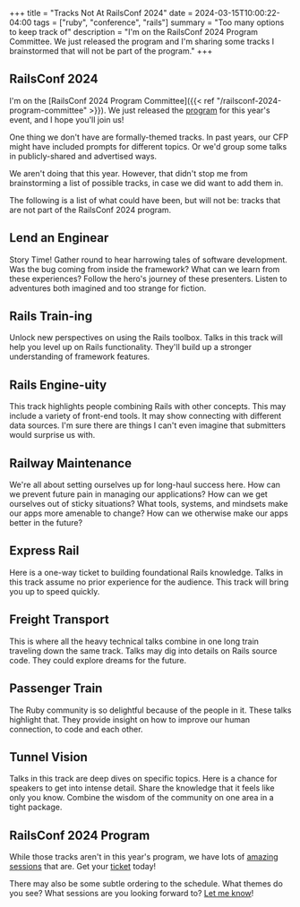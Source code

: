 +++
title = "Tracks Not At RailsConf 2024"
date = 2024-03-15T10:00:22-04:00
tags = ["ruby", "conference", "rails"]
summary = "Too many options to keep track of"
description = "I'm on the RailsConf 2024 Program Committee. We just released the program and I'm sharing some tracks I brainstormed that will not be part of the program."
+++

## RailsConf 2024

I'm on the [RailsConf 2024 Program Committee]({{< ref "/railsconf-2024-program-committee" >}}). We just released the [program](https://railsconf.org/schedule/) for this year's event, and I hope you'll join us!

One thing we don't have are formally-themed tracks. In past years, our CFP might have included prompts for different topics. Or we'd group some talks in publicly-shared and advertised ways.

We aren't doing that this year. However, that didn't stop me from brainstorming a list of possible tracks, in case we did want to add them in.

The following is a list of what could have been, but will not be: tracks that are not part of the RailsConf 2024 program.

## Lend an Enginear

Story Time! Gather round to hear harrowing tales of software development. Was the bug coming from inside the framework? What can we learn from these experiences? Follow the hero's journey of these presenters. Listen to adventures both imagined and too strange for fiction.

## Rails Train-ing

Unlock new perspectives on using the Rails toolbox. Talks in this track will help you level up on Rails functionality. They'll build up a stronger understanding of framework features.

## Rails Engine-uity

This track highlights people combining Rails with other concepts. This may include a variety of front-end tools. It may show connecting with different data sources. I'm sure there are things I can't even imagine that submitters would surprise us with.

## Railway Maintenance

We're all about setting ourselves up for long-haul success here. How can we prevent future pain in managing our applications? How can we get ourselves out of sticky situations? What tools, systems, and mindsets make our apps more amenable to change? How can we otherwise make our apps better in the future?

## Express Rail

Here is a one-way ticket to building foundational Rails knowledge. Talks in this track assume no prior experience for the audience. This track will bring you up to speed quickly.

## Freight Transport

This is where all the heavy technical talks combine in one long train traveling down the same track. Talks may dig into details on Rails source code. They could explore dreams for the future.

## Passenger Train

The Ruby community is so delightful because of the people in it. These talks highlight that. They provide insight on how to improve our human connection, to code and each other.

## Tunnel Vision

Talks in this track are deep dives on specific topics. Here is a chance for speakers to get into intense detail. Share the knowledge that it feels like only you know. Combine the wisdom of the community on one area in a tight package.

## RailsConf 2024 Program

While those tracks aren't in this year's program, we have lots of [amazing sessions](https://railsconf.org/schedule/) that are. Get your [ticket](https://ti.to/railsconf/2024) today!

There may also be some subtle ordering to the schedule. What themes do you see? What sessions are you looking forward to? [Let me know](https://ruby.social/@kevin_j_m/112090218913981735)! 
